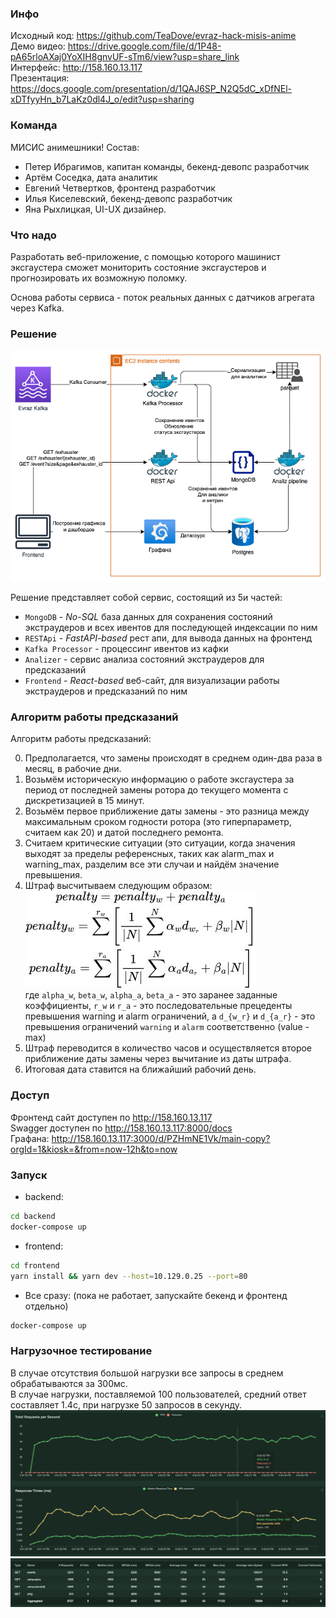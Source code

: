 ### Инфо
Исходный код: https://github.com/TeaDove/evraz-hack-misis-anime <br>
Демо видео: https://drive.google.com/file/d/1P48-pA65rloAXaj0YoXIH8gnvUF-sTm6/view?usp=share_link <br>
Интерфейс: http://158.160.13.117 <br>
Презентация: https://docs.google.com/presentation/d/1QAJ6SP_N2Q5dC_xDfNEl-xDTfyyHn_b7LaKz0dl4J_o/edit?usp=sharing <br>

### Команда
МИСИС анимешники!
Состав:
- Петер Ибрагимов, капитан команды, бекенд-девопс разработчик
- Артём Соседка, дата аналитик
- Евгений Четвертков, фронтенд разработчик
- Илья Киселевский, бекенд-девопс разработчик
- Яна Рыхлицкая, UI-UX дизайнер.

### Что надо
Разработать веб-приложение, с помощью которого машинист эксгаустера сможет мониторить состояние эксгаустеров и прогнозировать их возможную поломку.

Основа работы сервиса - поток реальных данных с датчиков агрегата через Kafka.

### Решение
![arch.png](./arch.png)

Решение представляет собой сервис, состоящий из 5и частей:
- `MongoDB` - _No-SQL_ база данных для сохранения состояний экстраудеров и всех ивентов для последующей индексации по ним
- `RESTApi` - _FastAPI-based_ рест апи, для вывода данных на фронтенд
- `Kafka Processor` - процессинг ивентов из кафки
- `Analizer` - сервис анализа состояний экстраудеров для предсказаний
- `Frontend` - _React-based_ веб-сайт, для визуализации работы экстраудеров и предсказаний по ним

### Алгоритм работы предсказаний
Алгоритм работы предсказаний:<br>

0) Предполагается, что замены происходят в среднем один-два раза в месяц, в рабочие дни.
1) Возьмём историческую информацию о работе эксгаустера за период от последней замены ротора до текущего момента с дискретизацией в 15 минут.
2) Возьмём первое приближение даты замены - это разница между максимальным сроком годности ротора (это гиперпараметр, считаем как 20) и датой последнего ремонта.
3) Считаем критические ситуации (это ситуации, когда значения выходят за пределы референсных, таких как alarm_max и warning_max, разделим все эти случаи и найдём значение превышения.
4) Штраф высчитываем следующим образом:<br>
![prediction](./prediction.jpg)<br>
где `alpha_w`, `beta_w`, `alpha_a`, `beta_a` - это заранее заданные коэффициенты, `r_w` и `r_a` - это последовательные прецеденты превышения warning и alarm ограничений, а `d_{w_r}` и `d_{a_r}` - это превышения ограничений `warning` и `alarm` соответственно (value - max)
5) Штраф переводится в количество часов и осуществляется второе приближение даты замены через вычитание из даты штрафа.
6) Итоговая дата ставится на ближайший рабочий день.

### Доступ
Фронтенд сайт доступен по http://158.160.13.117 <br>
Swagger доступен по http://158.160.13.117:8000/docs <br>
Графана: http://158.160.13.117:3000/d/PZHmNE1Vk/main-copy?orgId=1&kiosk=&from=now-12h&to=now <br>

### Запуск
- backend:
```bash
cd backend
docker-compose up
```
- frontend:
```bash
cd frontend
yarn install && yarn dev --host=10.129.0.25 --port=80
```
- Все сразу: (пока не работает, запускайте бекенд и фронтенд отдельно)
```bash
docker-compose up
```

### Нагрузочное тестирование
В случае отсутствия  большой нагрузки все запросы в среднем обрабатываются за 300мс. <br>
В случае нагрузки, поставляемой 100 пользователей, средний ответ составляет 1.4c, при нагрузке 50 запросов в секунду.
![loadtest_1](./loadtests_1.png)
![loadtest_2](./loadtests_2.png)
